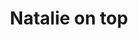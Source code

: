 ---
raw_url: https://prdwebappstorage.blob.core.windows.net/kansaspattons/images/gallery-2009-10-18/img58663.jpg
index: 4
title: Natalie on top
---